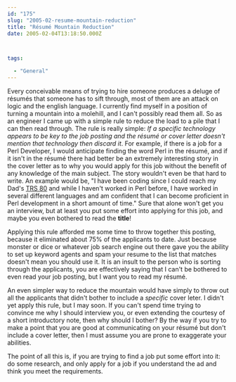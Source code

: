 ```yaml
---
id: "175"
slug: "2005-02-resume-mountain-reduction"
title: "Résumé Mountain Reduction"
date: 2005-02-04T13:18:50.000Z



tags:

  - "General"
---
```

<div class="sqs-html-content">
  <p>Every conceivable means of trying to hire someone produces a deluge of résumés that someone has to sift through, most of them are an attack on logic and the english language.  I currently find myself in a position of turning a mountain into a molehill, and I can't possibly read them all.  So as an engineer I came up with a simple rule to reduce the load to a pile that I can then read through.
The rule is really simple: <em>If a specific technology appears to be key to the job posting and the résumé or cover letter doesn't mention that technology then discard it</em>.  For example, if there is a job for a Perl Developer, I would anticipate finding the word Perl in the résumé, and if it isn't in the résumé there had better be an extremely interesting story in the cover letter as to why you would apply for this job without the benefit of any knowledge of the main subject.  The story wouldn't even be that hard to write.  An example would be, "I have been coding since I could reach my Dad's <a href="http://en.wikipedia.org/wiki/TRS-80">TRS 80</a> and while I haven't worked in Perl before, I have worked in several different languages and am confident that I can become proficient in Perl development in a short amount of time."  Sure that alone won't get you an interview, but at least you put some effort into applying for this job, and maybe you even bothered to read the <strong>title</strong>!  </p>
<p>Applying this rule afforded me some time to throw together this posting, because it eliminated about 75% of the applicants to date.  Just because monster or dice or whatever job search engine out there gave you the ability to set up keyword agents and spam your resume to the list that matches doesn't mean you should use it.  It is an insult to the person who is sorting through the applicants, you are effectively saying that I can't be bothered to even read your job posting, but I want you to read my résumé.</p>
<p>An even simpler way to reduce the mountain would have simply to throw out all the applicants that didn't bother to include a <em>specific</em> cover leter.  I didn't yet apply this rule, but I may soon.  If you can't spend time trying to convince me why I should interview you, or even extending the courtesy of a short introductory note, then why should I bother?  By the way if you try to make a point that you are good at communicating on your résumé but don't include a cover letter, then I must assume you are prone to exaggerate your abilities.</p>
<p>The point of all this is, if you are trying to find a job put some effort into it: do some research, and only apply for a job if you understand the ad and think you meet the requirements.</p>
</div>
